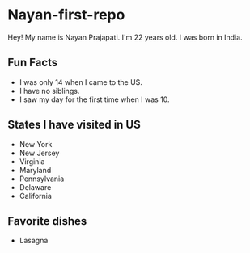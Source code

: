 # Nayan-first-repo
Hey!
My name is Nayan Prajapati.
I'm 22 years old.
I was born in India.

##  Fun Facts
- I was only 14 when I came to the US.
- I have no siblings.
- I saw my day for the first time when I was 10.

## States I have visited in US
* New York
* New Jersey
* Virginia
* Maryland
* Pennsylvania
* Delaware
* California

## Favorite dishes
- Lasagna
